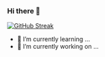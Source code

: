 ### Hi there 👋

[![GitHub Streak](https://streak-stats.demolab.com?user=alxxdev)](https://git.io/streak-stats)

- 🌱 I’m currently learning ...
- 🔭 I’m currently working on ...

<!--
**alxxdev/alxxdev** is a ✨ _special_ ✨ repository because its `README.md` (this file) appears on your GitHub profile.

Here are some ideas to get you started:

- 🌱 I’m currently learning ...
- 🔭 I’m currently working on ...
- 🌱 I’m currently learning ...
- 👯 I’m looking to collaborate on ...
- 🤔 I’m looking for help with ...
- 💬 Ask me about ...
- 📫 How to reach me: ...
- 😄 Pronouns: ...
- ⚡ Fun fact: ...
--> 


